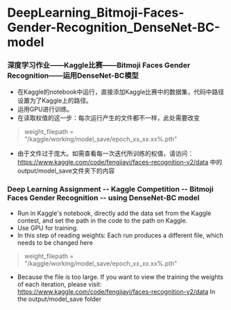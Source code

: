 # DeepLearning_Bitmoji-Faces-Gender-Recognition_DenseNet-BC-model

### 深度学习作业——Kaggle比赛——Bitmoji Faces Gender Recognition——运用DenseNet-BC模型
- 在Kaggle的notebook中运行，直接添加Kaggle比赛中的数据集，代码中路径设置为了Kaggle上的路径。
- 运用GPU进行训练。
- 在读取权值的这一步：每次运行产生的文件都不一样，此处需要改变
> weight_filepath = "/kaggle/working/model_save/epoch_xx_xx.xx%.pth"
- 由于文件过于庞大。如需查看每一次迭代所训练的权值，请访问：https://www.kaggle.com/code/fengjiayi/faces-recognition-v2/data
中的output/model_save文件夹下的内容

### Deep Learning Assignment -- Kaggle Competition -- Bitmoji Faces Gender Recognition -- using DenseNet-BC model
- Run in Kaggle's notebook, directly add the data set from the Kaggle contest, and set the path in the code to the path on Kaggle.
- Use GPU for training.
- In this step of reading weights: Each run produces a different file, which needs to be changed here
> weight_filepath = "/kaggle/working/model_save/epoch_xx_xx.xx%.pth"
- Because the file is too large. If you want to view the training the weights of each iteration, please visit: https://www.kaggle.com/code/fengjiayi/faces-recognition-v2/data
In the output/model_save folder
